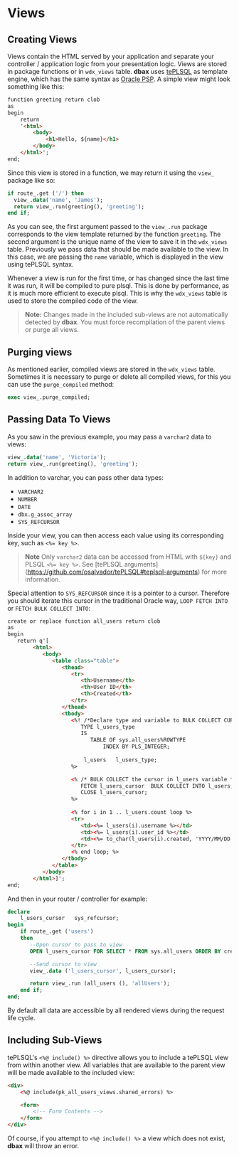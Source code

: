 # Views

## Creating Views

Views contain the HTML served by your application and separate your controller / application logic from your presentation logic. Views are stored in package functions or in `wdx_views` table. **dbax** uses [tePLSQL](https://github.com/osalvador/tePLSQL) as template engine, which has the same syntax as [Oracle PSP](http://docs.oracle.com/cd/E11882_01/appdev.112/e41502/adfns_psp.htm#ADFNS016). A simple view might look something like this:

```html
function greeting return clob
as
begin
	return
	'<html>
	    <body>
	        <h1>Hello, ${name}</h1>
	    </body>
	</html>';
end;

```

Since this view is stored in a function, we may return it using the `view_` package like so:

```sql 
if route_.get ('/') then
  view_.data('name', 'James');
  return view_.run(greeting(), 'greeting');
end if;
```

As you can see, the first argument passed to the `view_.run` package corresponds to the view template returned by the function `greeting`. The second argument is the unique name of the view to save it in the `wdx_views` table. Previously we pass data that should be made available to the view. In this case, we are passing the `name` variable, which is displayed in the view using tePLSQL syntax.

Whenever a view is run for the first time, or has changed since the last time it was run, it will be compiled to pure plsql. This is done by performance, as it is much more efficient to execute plsql. This is why the `wdx_views` table is used to store the compiled code of the view.


> **Note:** Changes made in the included sub-views are not automatically detected by **dbax**. You must force recompilation of the parent views or purge all views.


## Purging views

As mentioned earlier, compiled views are stored in the `wdx_views` table. Sometimes it is necessary to purge or delete all compiled views, for this you can use the `purge_compiled` method:

```sql
exec view_.purge_compiled;
```

## Passing Data To Views

As you saw in the previous example, you may pass a `varchar2` data to views:

```sql
view_.data('name', 'Victoria');
return view_.run(greeting(), 'greeting');
```

In addition to varchar, you can pass other data types:
- `VARCHAR2`
- `NUMBER`
- `DATE`
- `dbx.g_assoc_array`
- `SYS_REFCURSOR`

Inside your view, you can then access each value using its corresponding key, such as `<%= key %>`. 

> **Note** Only `varchar2` data can be accessed from HTML with `${key}` and PLSQL `<%= key %>`. See [tePLSQL arguments] (https://github.com/osalvador/tePLSQL#teplsql-arguments) for more information. 

Special attention to `SYS_REFCURSOR` since it is a pointer to a cursor. Therefore you should iterate this cursor in the traditional Oracle way, `LOOP FETCH INTO` or `FETCH BULK COLLECT INTO`:

```html
create or replace function all_users return clob
as
begin
   return q'[
        <html>
           <body>
              <table class="table">
                 <thead>
                    <tr>
                       <th>Username</th>
                       <th>User ID</th>
                       <th>Created</th>
                    </tr>
                 </thead>
                 <tbody>
                    <%! /*Declare type and variable to BULK COLLECT CURSOR */
                       TYPE l_users_type
                       IS
                          TABLE OF sys.all_users%ROWTYPE
                              INDEX BY PLS_INTEGER;
                        
                        l_users   l_users_type;
                    %>

                    <% /* BULK COLLECT the cursor in l_users variable */
                       FETCH l_users_cursor  BULK COLLECT INTO l_users; 
                       CLOSE l_users_cursor;
                    %>
                    
                    <% for i in 1 .. l_users.count loop %>
                    <tr>
                       <td><%= l_users(i).username %></td>
                       <td><%= l_users(i).user_id %></td>
                       <td><%= to_char(l_users(i).created, 'YYYY/MM/DD hh24:mi') %></td>
                    </tr>
                    <% end loop; %>
                 </tbody>
              </table>
           </body>
        </html>]';
end;
```

And then in your router / controller for example: 

```sql 
declare
	l_users_cursor   sys_refcursor;
begin
    if route_.get ('users')
    then
       --Open cursor to pass to view
       OPEN l_users_cursor FOR SELECT * FROM sys.all_users ORDER BY created DESC;

       --Send cursor to view
       view_.data ('l_users_cursor', l_users_cursor);

       return view_.run (all_users (), 'allUsers');
    end if;
end;
```

By default all data are accessible by all rendered views during the request life cycle.


## Including Sub-Views

tePLSQL's `<%@ include() %>` directive allows you to include a tePLSQL view from within another view. All variables that are available to the parent view will be made available to the included view:

```html
<div>
    <%@ include(pk_all_users_views.shared_errors) %>

    <form>
        <!-- Form Contents -->
    </form>
</div>
```


Of course, if you attempt to `<%@ include() %>` a view which does not exist, **dbax** will throw an error. 